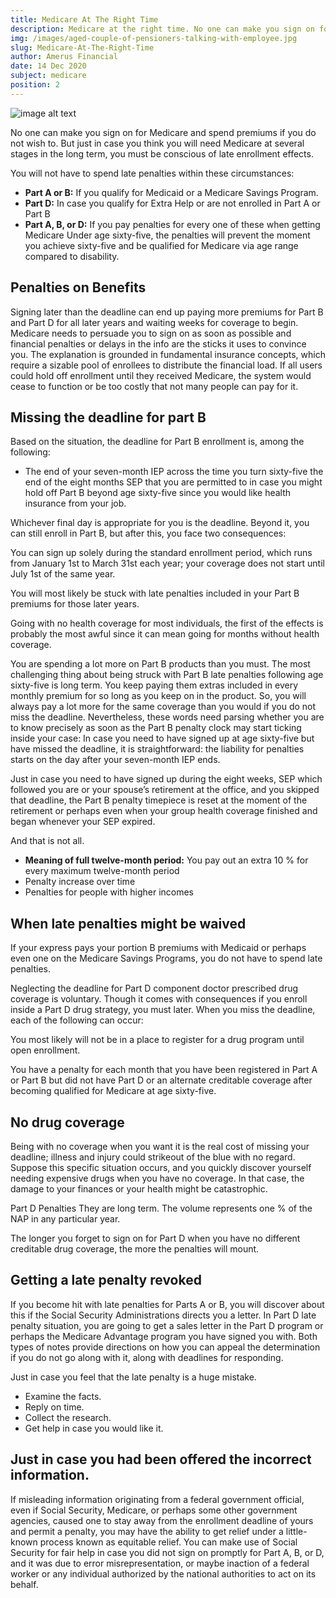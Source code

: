 ```yaml
---
title: Medicare At The Right Time
description: Medicare at the right time​. No one can make you sign on for Medicare and spend premiums if you do not wish to.
img: /images/aged-couple-of-pensioners-talking-with-employee.jpg
slug: Medicare-At-The-Right-Time
author: Amerus Financial
date: 14 Dec 2020
subject: medicare
position: 2
---
```


![image alt text](/images/aged-couple-of-pensioners-talking-with-employee.jpg)

No one can make you sign on for Medicare and spend premiums if you do not wish to. But just in case you think you will need Medicare at several stages in the long term, you must be conscious of late enrollment effects.

You will not have to spend late penalties within these circumstances:

- **Part A or B:** If you qualify for Medicaid or a Medicare Savings Program.
- **Part D:** In case you qualify for Extra Help or are not enrolled in Part A or Part B
- **Part A, B, or D:** If you pay penalties for every one of these when getting Medicare Under age sixty-five, the penalties will prevent the moment you achieve sixty-five and be qualified for Medicare via age range compared to disability.

## Penalties on Benefits

Signing later than the deadline can end up paying more premiums for Part B and Part D for all later years and waiting weeks for coverage to begin. Medicare needs to persuade you to sign on as soon as possible and financial penalties or delays in the info are the sticks it uses to convince you. The explanation is grounded in fundamental insurance concepts, which require a sizable pool of enrollees to distribute the financial load. If all users could hold off enrollment until they received Medicare, the system would cease to function or be too costly that not many people can pay for it.

## Missing the deadline for part B

Based on the situation, the deadline for Part B enrollment is, among the following:

- The end of your seven-month IEP across the time you turn sixty-five the end of the eight months SEP that you are permitted to in case you might hold off Part B beyond age sixty-five since you would like health insurance from your job.

Whichever final day is appropriate for you is the deadline. Beyond it, you can still enroll in Part B, but after this, you face two consequences:

You can sign up solely during the standard enrollment period, which runs from January 1st to March 31st each year; your coverage does not start until July 1st of the same year.

You will most likely be stuck with late penalties included in your Part B premiums for those later years.

Going with no health coverage for most individuals, the first of the effects is probably the most awful since it can mean going for months without health coverage.

You are spending a lot more on Part B products than you must. The most challenging thing about being struck with Part B late penalties following age sixty-five is long term. You keep paying them extras included in every monthly premium for so long as you keep on in the product. So, you will always pay a lot more for the same coverage than you would if you do not miss the deadline. Nevertheless, these words need parsing whether you are to know precisely as soon as the Part B penalty clock may start ticking inside your case: In case you need to have signed up at age sixty-five but have missed the deadline, it is straightforward: the liability for penalties starts on the day after your seven-month IEP ends.

Just in case you need to have signed up during the eight weeks, SEP which followed you are or your spouse’s retirement at the office, and you skipped that deadline, the Part B penalty timepiece is reset at the moment of the retirement or perhaps even when your group health coverage finished and began whenever your SEP expired.

And that is not all.

- **Meaning of full twelve-month period:** You pay out an extra 10 % for every maximum twelve-month period
- Penalty increase over time
- Penalties for people with higher incomes

## When late penalties might be waived

If your express pays your portion B premiums with Medicaid or perhaps even one on the Medicare Savings Programs, you do not have to spend late penalties.

Neglecting the deadline for Part D component doctor prescribed drug coverage is voluntary. Though it comes with consequences if you enroll inside a Part D drug strategy, you must later. When you miss the deadline, each of the following can occur:

You most likely will not be in a place to register for a drug program until open enrollment.

You have a penalty for each month that you have been registered in Part A or Part B but did not have Part D or an alternate creditable coverage after becoming qualified for Medicare at age sixty-five.

## No drug coverage

Being with no coverage when you want it is the real cost of missing your deadline; illness and injury could strikeout of the blue with no regard. Suppose this specific situation occurs, and you quickly discover yourself needing expensive drugs when you have no coverage. In that case, the damage to your finances or your health might be catastrophic.

Part D Penalties
They are long term. The volume represents one % of the NAP in any particular year.

The longer you forget to sign on for Part D when you have no different creditable drug coverage, the more the penalties will mount.

## Getting a late penalty revoked

If you become hit with late penalties for Parts A or B, you will discover about this if the Social Security Administrations directs you a letter. In Part D late penalty situation, you are going to get a sales letter in the Part D program or perhaps the Medicare Advantage program you have signed you with. Both types of notes provide directions on how you can appeal the determination if you do not go along with it, along with deadlines for responding.

Just in case you feel that the late penalty is a huge mistake.

- Examine the facts.
- Reply on time.
- Collect the research.
- Get help in case you would like it.

## Just in case you had been offered the incorrect information.

If misleading information originating from a federal government official, even if Social Security, Medicare, or perhaps some other government agencies, caused one to stay away from the enrollment deadline of yours and permit a penalty, you may have the ability to get relief under a little-known process known as equitable relief. You can make use of Social Security for fair help in case you did not sign on promptly for Part A, B, or D, and it was due to error misrepresentation, or maybe inaction of a federal worker or any individual authorized by the national authorities to act on its behalf.
